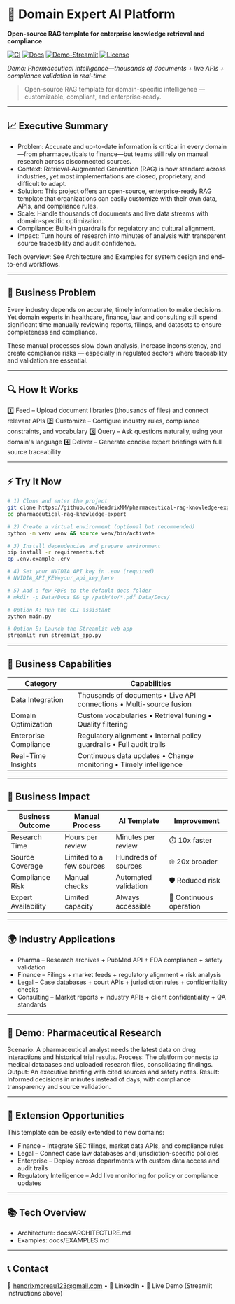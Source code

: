 # 🧠 Domain Expert AI Platform

**Open-source RAG template for enterprise knowledge retrieval and compliance**

[![CI](https://github.com/HendrixMM/pharmaceutical-rag-knowledge-expert/actions/workflows/tests.yml/badge.svg?branch=main)](https://github.com/HendrixMM/pharmaceutical-rag-knowledge-expert/actions/workflows/tests.yml)
[![Docs](https://github.com/HendrixMM/pharmaceutical-rag-knowledge-expert/actions/workflows/docs.yml/badge.svg?branch=main)](https://github.com/HendrixMM/pharmaceutical-rag-knowledge-expert/actions/workflows/docs.yml)
[![Demo-Streamlit](https://img.shields.io/badge/Demo-Streamlit-ff69b4)](#try-it-now)
[![License](https://img.shields.io/github/license/HendrixMM/pharmaceutical-rag-knowledge-expert)](LICENSE)

_Demo: Pharmaceutical intelligence—thousands of documents + live APIs + compliance validation in real-time_

> Open-source RAG template for domain-specific intelligence — customizable, compliant, and enterprise-ready.

---

## 📈 Executive Summary

- Problem: Accurate and up-to-date information is critical in every domain—from pharmaceuticals to finance—but teams still rely on manual research across disconnected sources.
- Context: Retrieval-Augmented Generation (RAG) is now standard across industries, yet most implementations are closed, proprietary, and difficult to adapt.
- Solution: This project offers an open-source, enterprise-ready RAG template that organizations can easily customize with their own data, APIs, and compliance rules.
- Scale: Handle thousands of documents and live data streams with domain-specific optimization.
- Compliance: Built-in guardrails for regulatory and cultural alignment.
- Impact: Turn hours of research into minutes of analysis with transparent source traceability and audit confidence.

Tech overview: See Architecture and Examples for system design and end-to-end workflows.

---

## 🏢 Business Problem

Every industry depends on accurate, timely information to make decisions. Yet domain experts in healthcare, finance, law, and consulting still spend significant time manually reviewing reports, filings, and datasets to ensure completeness and compliance.

These manual processes slow down analysis, increase inconsistency, and create compliance risks — especially in regulated sectors where traceability and validation are essential.

---

## 🔍 How It Works

1️⃣ Feed – Upload document libraries (thousands of files) and connect relevant APIs
2️⃣ Customize – Configure industry rules, compliance constraints, and vocabulary
3️⃣ Query – Ask questions naturally, using your domain's language
4️⃣ Deliver – Generate concise expert briefings with full source traceability

---

## ⚡️ Try It Now

```bash
# 1) Clone and enter the project
git clone https://github.com/HendrixMM/pharmaceutical-rag-knowledge-expert.git
cd pharmaceutical-rag-knowledge-expert

# 2) Create a virtual environment (optional but recommended)
python -m venv venv && source venv/bin/activate

# 3) Install dependencies and prepare environment
pip install -r requirements.txt
cp .env.example .env

# 4) Set your NVIDIA API key in .env (required)
# NVIDIA_API_KEY=your_api_key_here

# 5) Add a few PDFs to the default docs folder
# mkdir -p Data/Docs && cp /path/to/*.pdf Data/Docs/

# Option A: Run the CLI assistant
python main.py

# Option B: Launch the Streamlit web app
streamlit run streamlit_app.py
```

---

## 🧩 Business Capabilities

| Category              | Capabilities                                                          |
| --------------------- | --------------------------------------------------------------------- |
| Data Integration      | Thousands of documents • Live API connections • Multi-source fusion   |
| Domain Optimization   | Custom vocabularies • Retrieval tuning • Quality filtering            |
| Enterprise Compliance | Regulatory alignment • Internal policy guardrails • Full audit trails |
| Real-Time Insights    | Continuous data updates • Change monitoring • Timely intelligence     |

---

## 🚀 Business Impact

| Business Outcome    | Manual Process           | AI Template          | Improvement             |
| ------------------- | ------------------------ | -------------------- | ----------------------- |
| Research Time       | Hours per review         | Minutes per review   | ⏱️ 10x faster           |
| Source Coverage     | Limited to a few sources | Hundreds of sources  | 🌐 20x broader          |
| Compliance Risk     | Manual checks            | Automated validation | 🛡️ Reduced risk         |
| Expert Availability | Limited capacity         | Always accessible    | 🔄 Continuous operation |

---

## 🌍 Industry Applications

- Pharma – Research archives + PubMed API + FDA compliance + safety validation
- Finance – Filings + market feeds + regulatory alignment + risk analysis
- Legal – Case databases + court APIs + jurisdiction rules + confidentiality checks
- Consulting – Market reports + industry APIs + client confidentiality + QA standards

---

## 💊 Demo: Pharmaceutical Research

Scenario: A pharmaceutical analyst needs the latest data on drug interactions and historical trial results.
Process: The platform connects to medical databases and uploaded research files, consolidating findings.
Output: An executive briefing with cited sources and safety notes.
Result: Informed decisions in minutes instead of days, with compliance transparency and source validation.

---

## 🧭 Extension Opportunities

This template can be easily extended to new domains:

- Finance – Integrate SEC filings, market data APIs, and compliance rules
- Legal – Connect case law databases and jurisdiction-specific policies
- Enterprise – Deploy across departments with custom data access and audit trails
- Regulatory Intelligence – Add live monitoring for policy or compliance updates

---

## 📚 Tech Overview

- Architecture: docs/ARCHITECTURE.md
- Examples: docs/EXAMPLES.md

---

## 📞 Contact

📧 hendrixmoreau123@gmail.com • 💼 LinkedIn • 🔗 Live Demo (Streamlit instructions above)
